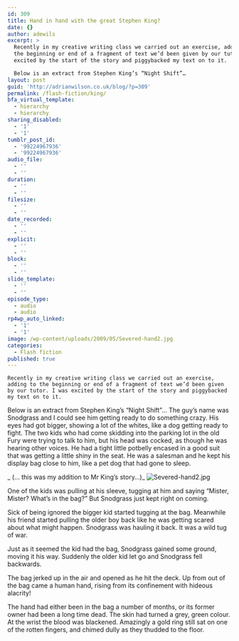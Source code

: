```yaml
---
id: 309
title: Hand in hand with the great Stephen King?
date: {}
author: adewils
excerpt: >
  Recently in my creative writing class we carried out an exercise, adding to
  the beginning or end of a fragment of text we’d been given by our tutor. I was
  excited by the start of the story and piggybacked my text on to it.

  Below is an extract from Stephen King’s “Night Shift”…
layout: post
guid: 'http://adrianwilson.co.uk/blog/?p=309'
permalink: /flash-fiction/king/
bfa_virtual_template:
  - hierarchy
  - hierarchy
sharing_disabled:
  - '1'
  - '1'
tumblr_post_id:
  - '99224967936'
  - '99224967936'
audio_file:
  - ''
  - ''
duration:
  - ''
  - ''
filesize:
  - ''
  - ''
date_recorded:
  - ''
  - ''
explicit:
  - ''
  - ''
block:
  - ''
  - ''
slide_template:
  - ''
  - ''
episode_type:
  - audio
  - audio
rp4wp_auto_linked:
  - '1'
  - '1'
image: /wp-content/uploads/2009/05/Severed-hand2.jpg
categories:
  - Flash fiction
published: true
---
```

 
    Recently in my creative writing class we carried out an exercise, adding to the beginning or end of a fragment of text we’d been given by our tutor. I was excited by the start of the story and piggybacked my text on to it.  
    
  Below is an extract from Stephen King’s “Night Shift”…  The guy’s name was Snodgrass and I could see him getting ready to do something crazy. His eyes had got bigger, showing a lot of the whites, like a dog getting ready to fight. The two kids who had come skidding into the parking lot in the old Fury were trying to talk to him, but his head was cocked, as though he was hearing other voices. He had a tight little potbelly encased in a good suit that was getting a little shiny in the seat. He was a salesman and he kept his display bag close to him, like a pet dog that had gone to sleep. 
  
 _ (… this was my addition to Mr King’s story…)_
 ![Severed-hand2.jpg]({{site.baseurl}}/_posts/Severed-hand2.jpg)

  One of the kids was pulling at his sleeve, tugging at him and saying “Mister, Mister? What’s in the bag?” But Snodgrass just kept right on coming.   
  
  Sick of being ignored the bigger kid started tugging at the bag. Meanwhile his friend started pulling the older boy back like he was getting scared about what might happen. Snodgrass was hauling it back. It was a wild tug of war.   
  
  Just as it seemed the kid had the bag, Snodgrass gained some ground, moving it his way. Suddenly the older kid let go and Snodgrass fell backwards. 
  
  The bag jerked up in the air and opened as he hit the deck. Up from out of the bag came a human hand, rising from its confinement with hideous alacrity! 
  
  The hand had either been in the bag a number of months, or its former owner had been a long time dead. The skin had turned a grey, green colour. At the wrist the blood was blackened. Amazingly a gold ring still sat on one of the rotten fingers, and chimed dully as they thudded to the floor.
